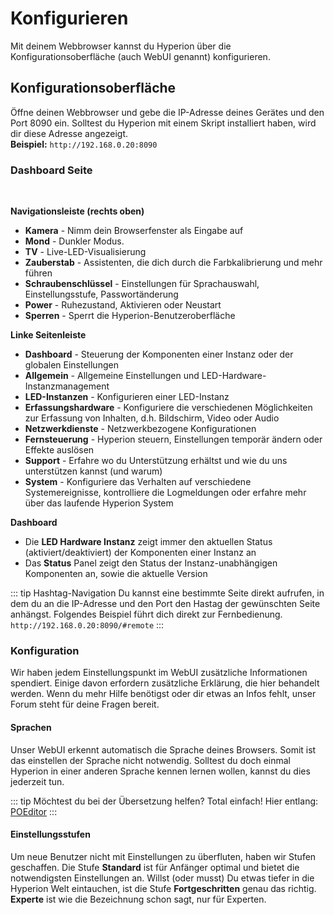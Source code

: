 # Konfigurieren
Mit deinem Webbrowser kannst du Hyperion über die Konfigurationsoberfläche (auch WebUI genannt) konfigurieren.

## Konfigurationsoberfläche
Öffne deinen Webbrowser und gebe die IP-Adresse deines Gerätes und den Port 8090 ein. Solltest du Hyperion mit einem Skript installiert haben, wird dir diese Adresse angezeigt. \
**Beispiel:** `http://192.168.0.20:8090`

### Dashboard Seite
 \
<ImageWrap src="/images/de/user_config_dash.jpg" alt="WebUI - Dashboard" />

 **Navigationsleiste (rechts oben)**
 * **Kamera** - Nimm dein Browserfenster als Eingabe auf
 * **Mond** - Dunkler Modus.
 * **TV** - Live-LED-Visualisierung
 * **Zauberstab** - Assistenten, die dich durch die Farbkalibrierung und mehr führen
 * **Schraubenschlüssel** - Einstellungen für Sprachauswahl, Einstellungsstufe, Passwortänderung
 * **Power** - Ruhezustand, Aktivieren oder Neustart
 * **Sperren** - Sperrt die Hyperion-Benutzeroberfläche 
 
 **Linke Seitenleiste**
 * **Dashboard** - Steuerung der Komponenten einer Instanz oder der globalen Einstellungen
 * **Allgemein** - Allgemeine Einstellungen und LED-Hardware-Instanzmanagement
 * **LED-Instanzen** - Konfigurieren einer LED-Instanz
 * **Erfassungshardware** - Konfiguriere die verschiedenen Möglichkeiten zur Erfassung von Inhalten, d.h. Bildschirm, Video oder Audio 
 * **Netzwerkdienste** - Netzwerkbezogene Konfigurationen
 * **Fernsteuerung** - Hyperion steuern, Einstellungen temporär ändern oder Effekte auslösen
 * **Support** - Erfahre wo du Unterstützung erhältst und wie du uns unterstützen kannst (und warum)
 * **System** - Konfiguriere das Verhalten auf verschiedene Systemereignisse, kontrolliere die Logmeldungen oder erfahre mehr über das laufende Hyperion System

 **Dashboard**
 * Die **LED Hardware Instanz** zeigt immer den aktuellen Status (aktiviert/deaktiviert) der Komponenten einer Instanz an
 * Das **Status** Panel zeigt den Status der Instanz-unabhängigen Komponenten an, sowie die aktuelle Version

::: tip Hashtag-Navigation
Du kannst eine bestimmte Seite direkt aufrufen, in dem du an die IP-Adresse und den Port den Hastag der gewünschten Seite anhängst. Folgendes Beispiel führt dich direkt zur Fernbedienung. \
`http://192.168.0.20:8090/#remote`
:::

### Konfiguration
Wir haben jedem Einstellungspunkt im WebUI zusätzliche Informationen spendiert. Einige davon erfordern zusätzliche Erklärung, die hier behandelt werden. Wenn du mehr Hilfe benötigst oder dir etwas an Infos fehlt, unser Forum steht für deine Fragen bereit.

#### Sprachen
Unser WebUI erkennt automatisch die Sprache deines Browsers. Somit ist das einstellen der Sprache nicht notwendig. Solltest du doch einmal Hyperion in einer anderen Sprache kennen lernen wollen, kannst du dies jederzeit tun.

<ImageWrap src="/images/de/user_config_lang.jpg" alt="WebUI - Sprachen" />

::: tip Möchtest du bei der Übersetzung helfen?
Total einfach! Hier entlang: [POEditor](https://poeditor.com/join/project/Y4F6vHRFjA)
:::

#### Einstellungsstufen
Um neue Benutzer nicht mit Einstellungen zu überfluten, haben wir Stufen geschaffen. Die Stufe **Standard** ist für Anfänger optimal und bietet die notwendigsten Einstellungen an.
Willst (oder musst) Du etwas tiefer in die Hyperion Welt eintauchen, ist die Stufe **Fortgeschritten** genau das richtig. **Experte** ist wie die Bezeichnung schon sagt, nur für Experten.

<ImageWrap src="/images/de/user_config_access.jpg" alt="WebUI - Einstellungsstufe" />
